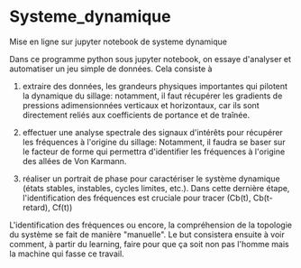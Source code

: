 # Systeme_dynamique
Mise en ligne sur jupyter notebook de systeme dynamique

Dans ce programme python sous jupyter notebook, on essaye d'analyser et automatiser un jeu simple de données. Cela consiste à
1) extraire des données, les grandeurs physiques importantes
qui pilotent la dynamique du sillage: notamment, il faut récupérer les gradients de pressions adimensionnées verticaux et horizontaux, car ils sont directement reliés aux 
coefficients de portance et de traînée.

2) effectuer une analyse spectrale des signaux d'intérêts pour récupérer les fréquences à l'origine du sillage: Notamment, il faudra se baser sur le facteur de forme qui 
permettra d'identifier les fréquences à l'origine des allées de Von Karmann. 

3) réaliser un portrait de phase pour caractériser le système dynamique (états stables, instables, cycles limites, etc.). Dans cette dernière étape, l'identification 
des fréquences est cruciale pour tracer (Cb(t), Cb(t-retard), Cf(t))

L'identification des fréquences ou encore, la compréhension de la topologie du système se fait de manière "manuelle". Le but consistera ensuite à voir comment, à partir du 
learning, faire pour que ça soit non pas l'homme mais la machine qui fasse ce travail. 


